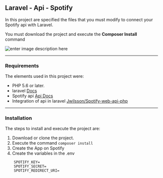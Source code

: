 ## Laravel - Api - Spotify


In this project are specified the files that you must modify to connect your Spotify api with Laravel.

You must download the project and execute the **Composer Install** command

![enter image description here](https://developer.spotify.com/assets/WebAPI_intro.png)

  

------------


###   Requirements

The elements used in this project were:
 - PHP 5.6 or later.
 - laravel [Docs](https://laravel.com/docs/5.7)
 - Spotify api [Api Docs](https://developer.spotify.com/documentation/web-api/)
 - Integration of api in laravel [Jwilsson/Spotify-web-api-php](https://github.com/jwilsson/spotify-web-api-php)
  
  

------------
###  Installation

The steps to install and execute the project are:

1. Download or clone the project.
2. Execute the command  ```composer install```
3. Create the App on Spotify
4. Create the variables in the .env 
```
    SPOTIFY_KEY=
    SPOTIFY_SECRET=
    SPOTIFY_REDIRECT_URI=
```
